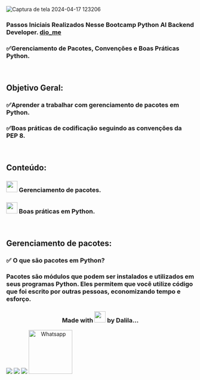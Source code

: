 ![Captura de tela 2024-04-17 123206](https://github.com/DalilaDeveloperMobile/Conhecendo-Linguagem-Python/assets/29806802/83eba503-c094-4431-b85f-e7b4cc9d92de)
### Passos Iniciais Realizados Nesse Bootcamp Python AI Backend Developer. [dio_me](https://www.dio.me/)
### ✅Gerenciamento de Pacotes, Convenções e Boas Práticas Python.

<br/>

## Objetivo Geral: 
### ✅Aprender a trabalhar com gerenciamento de pacotes em Python.
### ✅Boas práticas de codificação seguindo as convenções da PEP 8.

<br/>

## Conteúdo: 
### <img src="https://gifs.eco.br/wp-content/uploads/2021/06/gifs-de-coracao-7.gif" width="30px">  Gerenciamento de pacotes.
### <img src="https://gifs.eco.br/wp-content/uploads/2021/06/gifs-de-coracao-7.gif" width="30px">  Boas práticas em Python.

<br/>

## Gerenciamento de pacotes:
### ✅ O que são pacotes em Python?
### Pacotes são módulos que podem ser instalados e utilizados em seus programas Python. Eles permitem que você utilize código que foi escrito por outras pessoas, economizando tempo e esforço.


<h3 align="center"> Made with <img src="https://gifs.eco.br/wp-content/uploads/2021/06/gifs-de-coracao-7.gif" width="30px"> by Dalila...</h3>
<div align="center"  style="display: inline-block">
  <a href="https://www.linkedin.com/in/dalila-cust%C3%B3dio-046076181/" target="_blank"><img src="https://img.shields.io/badge/-LinkedIn-%230077B5?style=for-the-badge&logo=linkedin&logoColor=white" target="_blank"></a> 
  <a href = "mailto:dalila.dalila70@gmail.com"><img src="https://img.shields.io/badge/Gmail-D14836?style=for-the-badge&logo=gmail&logoColor=white" target="_blank"></a>
  <a href="https://instagram.com/dalila.dalila70" target="_blank"><img src="https://img.shields.io/badge/-Instagram-%23E4405F?style=for-the-badge&logo=instagram&logoColor=white" target="_blank"></a>
  <a target="_blank" href="https://api.whatsapp.com/send?phone=5588997138541"><img  alt="Whatsapp" width="117px" src="https://img.shields.io/badge/WhatsApp-25D366?style=for-the-badge&logo=whatsapp&logoColor=white"/></a> 
</div>
